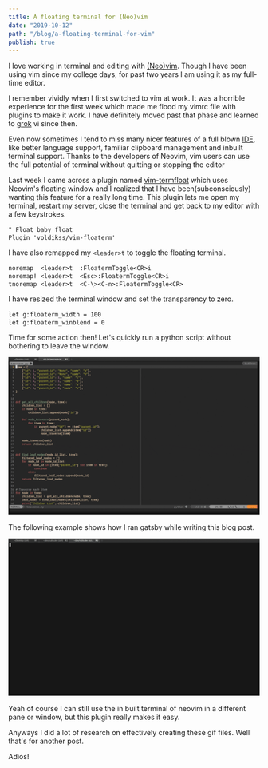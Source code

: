 ```yaml
---
title: A floating terminal for (Neo)vim
date: "2019-10-12"
path: "/blog/a-floating-terminal-for-vim"
publish: true
---
```


I love working in terminal and editing with [(Neo)vim](https://neovim.io/).
Though I have been using vim since my college days, for past two years I am
using it as my full-time editor.

I remember vividly when I first switched to vim at work. It was a horrible
experience for the first week which made me flood my vimrc file with plugins
to make it work. I have definitely moved past that phase and learned to
[grok](https://stackoverflow.com/questions/1218390/what-is-your-most-productive-shortcut-with-vim/1220118#1220118)
vi since then.
 
Even now sometimes I tend to miss many nicer features of a full blown
[IDE](https://en.wikipedia.org/wiki/Integrated_development_environment), like
better language support, familiar clipboard management and inbuilt terminal
support. Thanks to the developers of Neovim, vim users can use the full
potential of terminal without quitting or stopping the editor

Last week I came across a plugin named
[vim-termfloat](https://github.com/voldikss/vim-floaterm) which uses Neovim's
floating window and I realized that I have been(subconsciously) wanting this
feature for a really long time. This plugin lets me open my terminal, restart
my server, close the terminal and get back to my editor with a few keystrokes.

``` vim
" Float baby float
Plugin 'voldikss/vim-floaterm'
```

I have also remapped my `<leader>t` to toggle the floating terminal.

``` vim
noremap  <leader>t  :FloatermToggle<CR>i
noremap! <leader>t  <Esc>:FloatermToggle<CR>i
tnoremap <leader>t  <C-\><C-n>:FloatermToggle<CR>
```

I have resized the terminal window and set the transparency to zero.

``` vim
let g:floaterm_width = 100
let g:floaterm_winblend = 0
```

Time for some action then! Let's quickly run a python script without bothering
to leave the window.

<div class="post-image">
  <img src="./py_demo.gif" />
</div>

The following example shows how I ran gatsby while writing this blog post.

<div class="post-image">
  <img src="./gatsby_dev.gif" />
</div>

Yeah of course I can still use the in built terminal of neovim in a different
pane or window, but this plugin really makes it easy.

Anyways I did a lot of research on effectively creating these gif files. Well
that's for another post.

Adios!
